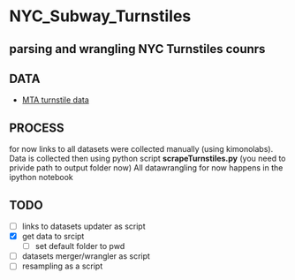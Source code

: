 NYC_Subway_Turnstiles
=====================
## parsing and wrangling NYC Turnstiles counrs

## DATA
- [MTA turnstile data](http://web.mta.info/developers/turnstile.html)



## PROCESS
for now links to all datasets were collected manually (using kimonolabs). 
Data is collected then using python script **scrapeTurnstiles.py** (you need to privide path to output folder now)
All datawrangling for now happens in the ipython notebook

## TODO

- [ ] links to datasets updater as script
- [X] get data to srcipt
	- [ ] set default folder to pwd
- [ ] datasets merger/wrangler as script
- [ ] resampling as a script